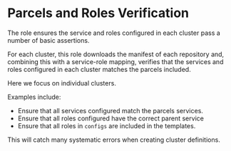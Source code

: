 # Parcels and Roles Verification

The role ensures the service and roles configured in each cluster pass a number of basic assertions.

For each cluster, this role downloads the manifest of each repository and, combining this with a service-role mapping, verifies that the services and roles configured in each cluster matches the parcels included.

Here we focus on individual clusters.

Examples include:
- Ensure that all services configured match the parcels services.
- Ensure that all roles configured have the correct parent service
- Ensure that all roles in `configs` are included in the templates.

This will catch many systematic errors when creating cluster definitions.
